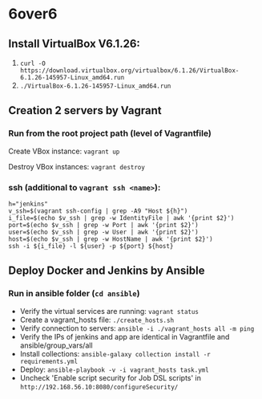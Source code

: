 # 6over6

## Install VirtualBox V6.1.26:

1. `curl -O https://download.virtualbox.org/virtualbox/6.1.26/VirtualBox-6.1.26-145957-Linux_amd64.run`
2. `./VirtualBox-6.1.26-145957-Linux_amd64.run`

## Creation 2 servers by Vagrant
### Run from the root project path (level of Vagrantfile)
Create VBox instance: `vagrant up`

Destroy VBox instances: `vagrant destroy`
### ssh (additional to `vagrant ssh <name>`):
    h="jenkins"
    v_ssh=$(vagrant ssh-config | grep -A9 "Host ${h}")
    i_file=$(echo $v_ssh | grep -w IdentityFile | awk '{print $2}')
    port=$(echo $v_ssh | grep -w Port | awk '{print $2}')
    user=$(echo $v_ssh | grep -w User | awk '{print $2}')
    host=$(echo $v_ssh | grep -w HostName | awk '{print $2}')
    ssh -i ${i_file} -l ${user} -p ${port} ${host}


## Deploy Docker and Jenkins by Ansible
### Run in ansible folder (`cd ansible`)

- Verify the virtual services are running: `vagrant status`
- Create a vagrant_hosts file: `./create_hosts.sh`
- Verify connection to servers: `ansible -i ./vagrant_hosts all -m ping`
- Verify the IPs of jenkins and app are identical in Vagrantfile and ansible/group_vars/all
- Install collections: `ansible-galaxy collection install -r requirements.yml` 
- Deploy: `ansible-playbook -v -i vagrant_hosts task.yml `
- Uncheck 'Enable script security for Job DSL scripts' in `http://192.168.56.10:8080/configureSecurity/`